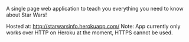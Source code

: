 A single page web application to teach you everything you need to know about Star Wars!

Hosted at: http://starwarsinfo.herokuapp.com/
Note: App currently only works over HTTP on Heroku at the moment, HTTPS cannot be used.